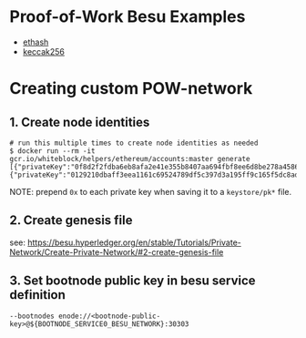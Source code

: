 # Proof-of-Work Besu Examples
- [ethash](./ethash)
- [keccak256](./keccak256)

# Creating custom POW-network
## 1. Create node identities
```
# run this multiple times to create node identities as needed
$ docker run --rm -it gcr.io/whiteblock/helpers/ethereum/accounts:master generate
[{"privateKey":"0f8d2f2fdba6eb8afa2e41e355b8407aa694fbf8ee6d8be278a45860628e1eba","publicKey":"74ccafe2182af87c6eb6ce9f59f94c83f305880b029f23d1e54f89f31197e2b01145e98aa2ad2837aa323e8d32b516992d4808a1a46f5bcc0c4081202a57e5a1","address":"0x0204932e7dcf37663dd5ec5103cbb1050a7f9ee7"},{"privateKey":"0129210dbaff3eea1161c69524789df5c397d3a195ff9c165f5dc8ad46543440","publicKey":"0edcb57186375ec1b590227004642c208ce9b8aa78de398b350056a9fdc66a6c4f695fa68594c1f68dfd6b1647f257861a406316ec04e336446376b96527313c","address":"0xca511e698b2fa3c245d6a877b65e0e189db5e4a7"}]
```

NOTE: prepend `0x` to each private key when saving it to a `keystore/pk*` file.

## 2. Create genesis file
see: https://besu.hyperledger.org/en/stable/Tutorials/Private-Network/Create-Private-Network/#2-create-genesis-file

## 3. Set bootnode public key in besu service definition

```
--bootnodes enode://<bootnode-public-key>@${BOOTNODE_SERVICE0_BESU_NETWORK}:30303
```

